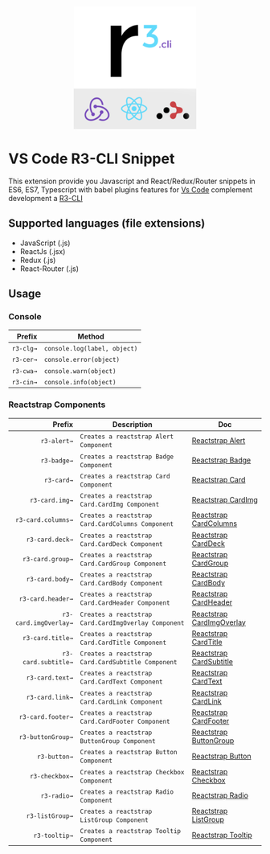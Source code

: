 <p align="center">
  <a href="https://github.com/reginaldoMorais/r3-cli-vscode-snippet">
    <img alt="r3-cli" src="images/r3-cli-snippet-icons.png" width="244">
  </a>
</p>

# VS Code R3-CLI Snippet

This extension provide you Javascript and React/Redux/Router snippets in ES6, ES7, Typescript with babel plugins features for [Vs Code](https://code.visualstudio.com/) complement development a [R3-CLI](https://github.com/reginaldoMorais/r3-cli)


## Supported languages (file extensions)

* JavaScript (.js)
* ReactJs (.jsx)
* Redux (.js)
* React-Router (.js)


## Usage

### Console

|Prefix|Method|
|-------:|-------|
|`r3-clg→`|`console.log(label, object)`|
|`r3-cer→`|`console.error(object)`|
|`r3-cwa→`|`console.warn(object)`|
|`r3-cin→`|`console.info(object)`|


### Reactstrap Components

|Prefix|Description|Doc|
|-------:|-------|-------|
|`r3-alert→`|`Creates a reactstrap Alert Component`|[Reactstrap Alert](https://reactstrap.github.io/components/alerts/)
|`r3-badge→`|`Creates a reactstrap Badge Component`|[Reactstrap Badge](https://reactstrap.github.io/components/badge/)
|`r3-card→`|`Creates a reactstrap Card Component`|[Reactstrap Card](https://reactstrap.github.io/components/card/)
|`r3-card.img→`|`Creates a reactstrap Card.CardImg Component`|[Reactstrap CardImg](https://reactstrap.github.io/components/card/)
|`r3-card.columns→`|`Creates a reactstrap Card.CardColumns Component`|[Reactstrap CardColumns](https://reactstrap.github.io/components/card/)
|`r3-card.deck→`|`Creates a reactstrap Card.CardDeck Component`|[Reactstrap CardDeck](https://reactstrap.github.io/components/card/)
|`r3-card.group→`|`Creates a reactstrap Card.CardGroup Component`|[Reactstrap CardGroup](https://reactstrap.github.io/components/card/)
|`r3-card.body→`|`Creates a reactstrap Card.CardBody Component`|[Reactstrap CardBody](https://reactstrap.github.io/components/card/)
|`r3-card.header→`|`Creates a reactstrap Card.CardHeader Component`|[Reactstrap CardHeader](https://reactstrap.github.io/components/card/)
|`r3-card.imgOverlay→`|`Creates a reactstrap Card.CardImgOverlay Component`|[Reactstrap CardImgOverlay](https://reactstrap.github.io/components/card/)
|`r3-card.title→`|`Creates a reactstrap Card.CardTitle Component`|[Reactstrap CardTitle](https://reactstrap.github.io/components/card/)
|`r3-card.subtitle→`|`Creates a reactstrap Card.CardSubtitle Component`|[Reactstrap CardSubtitle](https://reactstrap.github.io/components/card/)
|`r3-card.text→`|`Creates a reactstrap Card.CardText Component`|[Reactstrap CardText](https://reactstrap.github.io/components/card/)
|`r3-card.link→`|`Creates a reactstrap Card.CardLink Component`|[Reactstrap CardLink](https://reactstrap.github.io/components/card/)
|`r3-card.footer→`|`Creates a reactstrap Card.CardFooter Component`|[Reactstrap CardFooter](https://reactstrap.github.io/components/card/)
|`r3-buttonGroup→`|`Creates a reactstrap ButtonGroup Component`|[Reactstrap ButtonGroup](https://reactstrap.github.io/components/button-group/)
|`r3-button→`|`Creates a reactstrap Button Component`|[Reactstrap Button](https://reactstrap.github.io/components/buttons/)
|`r3-checkbox→`|`Creates a reactstrap Checkbox Component`|[Reactstrap Checkbox](https://reactstrap.github.io/components/buttons/)
|`r3-radio→`|`Creates a reactstrap Radio Component`|[Reactstrap Radio](https://reactstrap.github.io/components/buttons/)
|`r3-listGroup→`|`Creates a reactstrap ListGroup Component`|[Reactstrap ListGroup](https://reactstrap.github.io/components/listgroup/)
|`r3-tooltip→`|`Creates a reactstrap Tooltip Component`|[Reactstrap Tooltip](https://reactstrap.github.io/components/tooltips/)